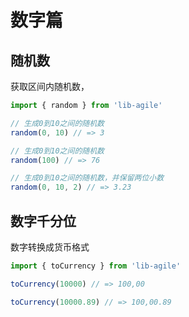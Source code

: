 # 数字篇

## 随机数

获取区间内随机数，

```javascript
import { random } from 'lib-agile'

// 生成0到10之间的随机数
random(0, 10) // => 3

// 生成0到10之间的随机数
random(100) // => 76

// 生成0到10之间的随机数，并保留两位小数
random(0, 10, 2) // => 3.23
```

## 数字千分位

数字转换成货币格式

```javascript
import { toCurrency } from 'lib-agile'

toCurrency(10000) // => 100,00

toCurrency(10000.89) // => 100,00.89
```
